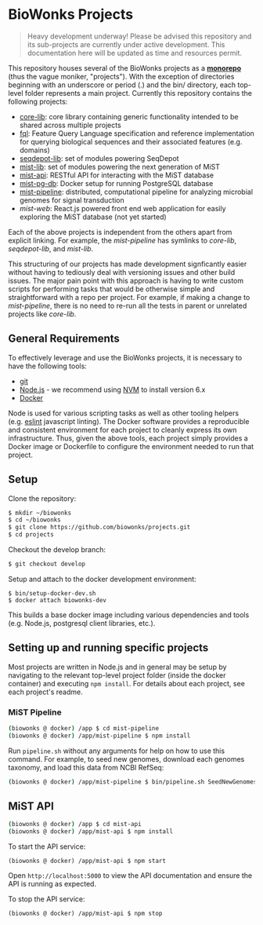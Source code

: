 # BioWonks Projects

> Heavy development underway! Please be advised this repository and its sub-projects are currently under active development. This documentation here will be updated as time and resources permit.

This repository houses several of the BioWonks projects as a **[monorepo](http://danluu.com/monorepo/)** (thus the vague moniker, "projects"). With the exception of directories beginning with an underscore or period (.) and the bin/ directory, each top-level folder represents a main project. Currently this repository contains the following projects:

* [core-lib](core-lib/readme.md): core library containing generic functionality intended to be shared across multiple projects
* [fql](fql/readme.md): Feature Query Language specification and reference implementation for querying biological sequences and their associated features (e.g. domains)
* [seqdepot-lib](seqdepot-lib/readme.md): set of modules powering SeqDepot
* [mist-lib](mist-lib/readme.md): set of modules powering the next generation of MiST
* [mist-api](mist-api/readme.md): RESTful API for interacting with the MiST database
* [mist-pg-db](mist-pg-db/readme.md): Docker setup for running PostgreSQL database
* [mist-pipeline](mist-pipeline/readme.md): distributed, computational pipeline for analyzing microbial genomes for signal transduction
* *mist-web*: React.js powered front end web application for easily exploring the MiST database (not yet started)

Each of the above projects is independent from the others apart from explicit linking. For example, the *mist-pipeline* has symlinks to *core-lib*, *seqdepot-lib*, and *mist-lib*.

This structuring of our projects has made development signficantly easier without having to tediously deal with versioning issues and other build issues. The major pain point with this approach is having to write custom scripts for performing tasks that would be otherwise simple and straightforward with a repo per project. For example, if making a change to *mist-pipeline*, there is no need to re-run all the tests in parent or unrelated projects like *core-lib*.

## General Requirements
To effectively leverage and use the BioWonks projects, it is necessary to have the following tools:

* [git](https://git-scm.com/)
* [Node.js](https://nodejs.org) - we recommend using [NVM](https://github.com/creationix/nvm) to install version 6.x
* [Docker](https://www.docker.com/)

Node is used for various scripting tasks as well as other tooling helpers (e.g. [eslint](http://eslint.org/) javascript linting). The Docker software provides a reproducible and consistent environment for each project to cleanly express its own infrastructure. Thus, given the above tools, each project simply provides a Docker image or Dockerfile to configure the environment needed to run that project.


## Setup
Clone the repository:
```bash
$ mkdir ~/biowonks
$ cd ~/biowonks
$ git clone https://github.com/biowonks/projects.git
$ cd projects
```

Checkout the develop branch:
```bash
$ git checkout develop
```

Setup and attach to the docker development environment:
```
$ bin/setup-docker-dev.sh
$ docker attach biowonks-dev
```

This builds a base docker image including various dependencies and tools (e.g. Node.js, postgresql client libraries, etc.).


## Setting up and running specific projects
Most projects are written in Node.js and in general may be setup by navigating to the relevant top-level project folder (inside the docker container) and executing `npm install`. For details about each project, see each project's readme.

### MiST Pipeline
```bash
(biowonks @ docker) /app $ cd mist-pipeline
(biowonks @ docker) /app/mist-pipeline $ npm install
```

Run `pipeline.sh` without any arguments for help on how to use this command. For example, to seed new genomes, download each genomes taxonomy, and load this data from NCBI RefSeq:

```bash
(biowonks @ docker) /app/mist-pipeline $ bin/pipeline.sh SeedNewGenomes Taxonomy NCBICoreData
```

## MiST API
```bash
(biowonks @ docker) /app $ cd mist-api
(biowonks @ docker) /app/mist-api $ npm install
```

To start the API service:
```
(biowonks @ docker) /app/mist-api $ npm start
```

Open `http://localhost:5000` to view the API documentation and ensure the API is running as expected.

To stop the API service:
```
(biowonks @ docker) /app/mist-api $ npm stop
```
